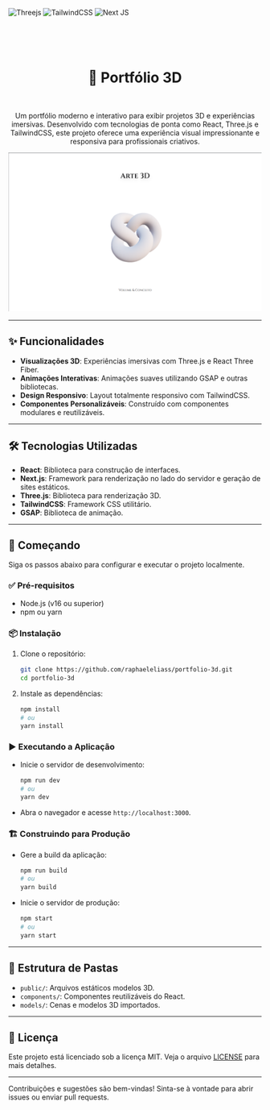 ![Threejs](https://img.shields.io/badge/threejs-black?style=for-the-badge&logo=three.js&logoColor=white) ![TailwindCSS](https://img.shields.io/badge/tailwindcss-%2338B2AC.svg?style=for-the-badge&logo=tailwind-css&logoColor=white) ![Next JS](https://img.shields.io/badge/Next-black?style=for-the-badge&logo=next.js&logoColor=white)

<br/>
<br/>
<br/>

<div align="center">

  <h1>🎨 Portfólio 3D</h1>

<br/>

  <p>
    Um portfólio moderno e interativo para exibir projetos 3D e experiências imersivas.
    Desenvolvido com tecnologias de ponta como React, Three.js e TailwindCSS,
    este projeto oferece uma experiência visual impressionante e responsiva para profissionais criativos.
  </p>

</div>

![imagem do projeto](/public/assets/image.png)

---

## ✨ Funcionalidades

- **Visualizações 3D**: Experiências imersivas com Three.js e React Three Fiber.
- **Animações Interativas**: Animações suaves utilizando GSAP e outras bibliotecas.
- **Design Responsivo**: Layout totalmente responsivo com TailwindCSS.
- **Componentes Personalizáveis**: Construído com componentes modulares e reutilizáveis.

---

## 🛠️ Tecnologias Utilizadas

- **React**: Biblioteca para construção de interfaces.
- **Next.js**: Framework para renderização no lado do servidor e geração de sites estáticos.
- **Three.js**: Biblioteca para renderização 3D.
- **TailwindCSS**: Framework CSS utilitário.
- **GSAP**: Biblioteca de animação.

---

## 🚀 Começando

Siga os passos abaixo para configurar e executar o projeto localmente.

### ✅ Pré-requisitos

- Node.js (v16 ou superior)
- npm ou yarn

### 📦 Instalação

1. Clone o repositório:

   ```bash
   git clone https://github.com/raphaeleliass/portfolio-3d.git
   cd portfolio-3d
   ```

2. Instale as dependências:

   ```bash
   npm install
   # ou
   yarn install
   ```

### ▶️ Executando a Aplicação

- Inicie o servidor de desenvolvimento:

  ```bash
  npm run dev
  # ou
  yarn dev
  ```

- Abra o navegador e acesse `http://localhost:3000`.

### 🏗️ Construindo para Produção

- Gere a build da aplicação:

  ```bash
  npm run build
  # ou
  yarn build
  ```

- Inicie o servidor de produção:

  ```bash
  npm start
  # ou
  yarn start
  ```

---

## 📂 Estrutura de Pastas

- `public/`: Arquivos estáticos modelos 3D.
- `components/`: Componentes reutilizáveis do React.
- `models/`: Cenas e modelos 3D importados.

---

## 📜 Licença

Este projeto está licenciado sob a licença MIT. Veja o arquivo [LICENSE](LICENSE) para mais detalhes.

---

Contribuições e sugestões são bem-vindas! Sinta-se à vontade para abrir issues ou enviar pull requests.
